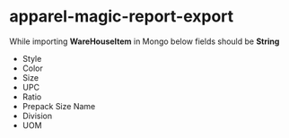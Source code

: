 # apparel-magic-report-export
While importing **WareHouseItem** in Mongo below fields should be **String**
- Style
- Color
- Size
- UPC
- Ratio
- Prepack Size Name
- Division
- UOM
